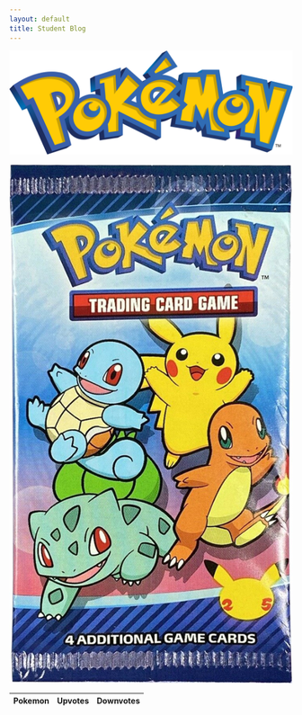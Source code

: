 ```yaml
---
layout: default
title: Student Blog
---
```



![Alt text](images/pokemon.png)

<head>
    <meta charset='utf-8'>
    <meta name="viewport" content="width=device-width,
    initial-scale=1">
    <link rel="stylesheet" type="text/css" href="style.css">
    <title>Flip Card</title>
    <script src="script.js"></script>
</head>


<body>
    <div id="pokemon-pack">
        <img src="./images/cover.jpg">
    </div>
    <div id="pokemon-cards-opened">
    </div>
</body>



<!-- HTML table fragment for page -->
<table>
  <thead>
  <tr>
    <th>Pokemon</th>
    <th>Upvotes</th>
    <th>Downvotes</th>
  </tr>
  </thead>
  <tbody id="result">
    <!-- javascript generated data -->
  </tbody>
</table>

<!-- Script is layed out in a sequence (without a function) and will execute when page is loaded -->
<script>

  // prepare HTML defined "result" container for new output
  const resultContainer = document.getElementById("result");

  // keys for pokemon reactions
  const UPVOTE = "upvote";
  const DOWNVOTE = "downvote";

  // prepare fetch urls
  const url = "https://jarvproject.stu.nighthawkcodingsociety.com/api/pokemons";
  const like_url = url + "/upvote/";  // upvote reaction
  const jeer_url = url + "/downvote/";  // downvote reaction

  // prepare fetch GET options
  const options = {
    method: 'GET', // *GET, POST, PUT, DELETE, etc.
    mode: 'cors', // no-cors, *cors, same-origin
    cache: 'default', // *default, no-cache, reload, force-cache, only-if-cached
    credentials: 'omit', // include, *same-origin, omit
    headers: {
      'Content-Type': 'application/json'
      // 'Content-Type': 'application/x-www-form-urlencoded',
    },
  };
  // prepare fetch PUT options, clones with JS Spread Operator (...)
  const put_options = {...options, method: 'PUT'}; // clones and replaces method

  // fetch the API
  fetch(url, options)
    // response is a RESTful "promise" on any successful fetch
    .then(response => {
      // check for response errors
      if (response.status !== 200) {
          error('GET API response failure: ' + response.status);
          return;
      }
      // valid response will have JSON data
      response.json().then(data => {
          //console.log(data);
          for (const row of data) {
            // make "tr element" for each "row of data"
            const tr = document.createElement("tr");
            
            // td for pokemon cell
            const pokemon = document.createElement("td");
              pokemon.innerHTML = row.id + ". " + row.pokemon;  // add fetched data to innerHTML

            // td for upvote cell with onclick actions
            const upvote = document.createElement("td");
              const upvote_but = document.createElement('button');
              upvote_but.id = UPVOTE+row.id   // establishes a UPVOTE JS id for cell
              upvote_but.innerHTML = row.upvote;  // add fetched "upvote count" to innerHTML
              upvote_but.onclick = function () {
                // onclick function call with "like parameters"
                reaction(UPVOTE, like_url+row.id, upvote_but.id);  
              };
              upvote.appendChild(upvote_but);  // add "upvote button" to upvote cell

            // td for downvote cell with onclick actions
            const downvote = document.createElement("td");
              const downvote_but = document.createElement('button');
              downvote_but.id = DOWNVOTE+row.id  // establishes a DOWNVOTE JS id for cell
              downvote_but.innerHTML = row.downvote;  // add fetched "downvote count" to innerHTML
              downvote_but.onclick = function () {
                // onclick function call with "jeer parameters"
                reaction(DOWNVOTE, jeer_url+row.id, downvote_but.id);  
              };
              downvote.appendChild(downvote_but);  // add "downvote button" to downvote cell
             
            // this builds ALL td's (cells) into tr (row) element
            tr.appendChild(pokemon);
            tr.appendChild(upvote);
            tr.appendChild(downvote);

            // this adds all the tr (row) work above to the HTML "result" container
            resultContainer.appendChild(tr);
          }
      })
  })
  // catch fetch errors (ie Nginx ACCESS to server blocked)
  .catch(err => {
    error(err + " " + url);
  });

  // Reaction function to likes or jeers user actions
  function reaction(type, put_url, elemID) {

    // fetch the API
    fetch(put_url, put_options)
    // response is a RESTful "promise" on any successful fetch
    .then(response => {
      // check for response errors
      if (response.status !== 200) {
          error("PUT API response failure: " + response.status)
          return;  // api failure
      }
      // valid response will have JSON data
      response.json().then(data => {
          //console.log(data);
          // Likes or Jeers updated/incremented
          if (type === UPVOTE) // like data element
            document.getElementById(elemID).innerHTML = data.upvote;  // fetched upvote data assigned to upvote Document Object Model (DOM)
          else if (type === DOWNVOTE) // jeer data element
            document.getElementById(elemID).innerHTML = data.downvote;  // fetched downvote data assigned to downvote Document Object Model (DOM)
          else
            error("unknown type: " + type);  // should never occur
      })
    })
    // catch fetch errors (ie Nginx ACCESS to server blocked)
    .catch(err => {
      error(err + " " + put_url);
    });
    
  }

  // Something went wrong with actions or responses
  function error(err) {
    // log as Error in console
    console.error(err);
    // append error to resultContainer
    const tr = document.createElement("tr");
    const td = document.createElement("td");
    td.innerHTML = err;
    tr.appendChild(td);
    resultContainer.appendChild(tr);
  }

</script>


<!--- <body>
    <div class="container">
        <div class ="card">
            <div class="front"></div>
            <div class="back">
                <h1>Back of Card</h1>
                <p>Addtional Info on the back of the card</p>
            </div>
        </div>
    </div>
<body>
<html> -->

